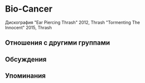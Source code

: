 # Bio-Cancer

Дискография
"Ear Piercing Thrash" 2012, Thrash
"Tormenting The Innocent" 2015, Thrash

## Отношения с другими группами


## Обсуждения


## Упоминания

